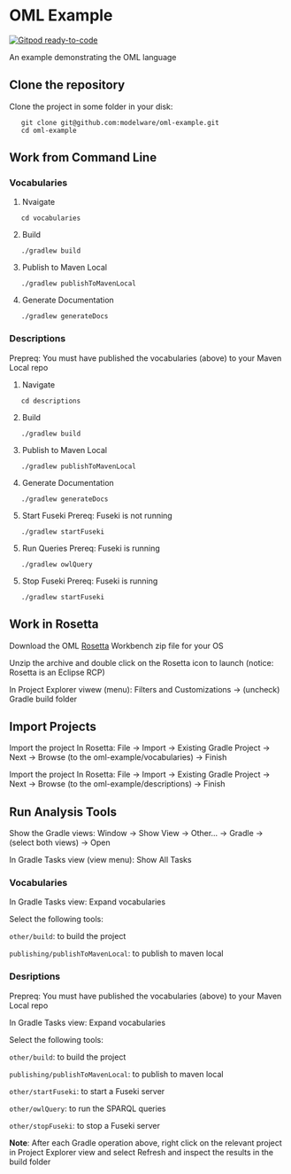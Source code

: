 # OML Example

[![Gitpod ready-to-code](https://img.shields.io/badge/Gitpod-ready--to--code-blue?logo=gitpod)](https://gitpod.io/#https://github.com/modelware/oml-example)

An example demonstrating the OML language

## Clone the repository

Clone the project in some folder in your disk:

```
   git clone git@github.com:modelware/oml-example.git
   cd oml-example
```

## Work from Command Line

### Vocabularies

1. Nvaigate
```
   cd vocabularies
```

2. Build

```
   ./gradlew build
```

3. Publish to Maven Local

```
   ./gradlew publishToMavenLocal
```

4. Generate Documentation

```
   ./gradlew generateDocs
```

### Descriptions

Prepreq: You must have published the vocabularies (above) to your Maven Local repo

1. Navigate
```
   cd descriptions
```

2. Build

```
   ./gradlew build
```

3. Publish to Maven Local

```
   ./gradlew publishToMavenLocal
```

4. Generate Documentation

```
   ./gradlew generateDocs
```

5. Start Fuseki
Prereq: Fuseki is not running

```
   ./gradlew startFuseki
```

5. Run Queries
Prereq: Fuseki is running

```
   ./gradlew owlQuery
```

5. Stop Fuseki
Prereq: Fuseki is running

```
   ./gradlew startFuseki
```

## Work in Rosetta

Download the OML [Rosetta](https://github.com/opencaesar/oml-rosetta/releases/tag/0.5.0) Workbench zip file for your OS

Unzip the archive and double click on the Rosetta icon to launch (notice: Rosetta is an Eclipse RCP)

In Project Explorer viwew (menu): Filters and Customizations -> (uncheck) Gradle build folder

## Import Projects

Import the project In Rosetta: File -> Import -> Existing Gradle Project -> Next -> Browse (to the oml-example/vocabularies) -> Finish

Import the project In Rosetta: File -> Import -> Existing Gradle Project -> Next -> Browse (to the oml-example/descriptions) -> Finish

## Run Analysis Tools

Show the Gradle views: Window -> Show View -> Other... -> Gradle -> (select both views) -> Open

In Gradle Tasks view (view menu): Show All Tasks

### Vocabularies

In Gradle Tasks view: Expand vocabularies

Select the following tools:

```other/build```: to build the project

```publishing/publishToMavenLocal```: to publish to maven local

### Desriptions

Prepreq: You must have published the vocabularies (above) to your Maven Local repo

In Gradle Tasks view: Expand vocabularies

Select the following tools:

```other/build```: to build the project

```publishing/publishToMavenLocal```: to publish to maven local

```other/startFuseki```: to start a Fuseki server

```other/owlQuery```: to run the SPARQL queries

```other/stopFuseki```: to stop a Fuseki server


**Note**: After each Gradle operation above, right click on the relevant project in Project Explorer view and select Refresh and inspect the results in the build folder
